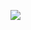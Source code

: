 ![](http://i.kinja-img.com/gawker-media/image/upload/s--SZ0xJZf---/c_fit,fl_progressive,q_80,w_636/ajyvsrsjd1w9jnv5arak.gif)
